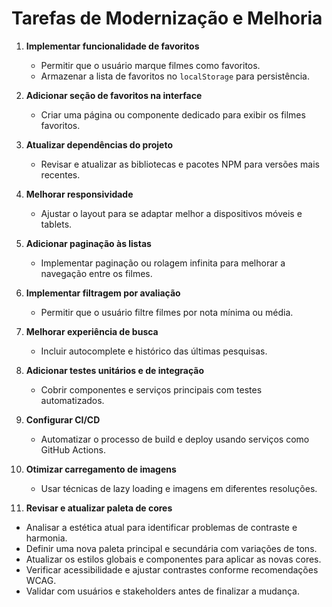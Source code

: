 # Tarefas de Modernização e Melhoria

1. **Implementar funcionalidade de favoritos**
   - Permitir que o usuário marque filmes como favoritos.
   - Armazenar a lista de favoritos no `localStorage` para persistência.

2. **Adicionar seção de favoritos na interface**
   - Criar uma página ou componente dedicado para exibir os filmes favoritos.

3. **Atualizar dependências do projeto**
   - Revisar e atualizar as bibliotecas e pacotes NPM para versões mais recentes.

4. **Melhorar responsividade**
   - Ajustar o layout para se adaptar melhor a dispositivos móveis e tablets.

5. **Adicionar paginação às listas**
   - Implementar paginação ou rolagem infinita para melhorar a navegação entre os filmes.

6. **Implementar filtragem por avaliação**
   - Permitir que o usuário filtre filmes por nota mínima ou média.

7. **Melhorar experiência de busca**
   - Incluir autocomplete e histórico das últimas pesquisas.

8. **Adicionar testes unitários e de integração**
   - Cobrir componentes e serviços principais com testes automatizados.

9. **Configurar CI/CD**
   - Automatizar o processo de build e deploy usando serviços como GitHub Actions.

10. **Otimizar carregamento de imagens**
    - Usar técnicas de lazy loading e imagens em diferentes resoluções.

11. **Revisar e atualizar paleta de cores**
   - Analisar a estética atual para identificar problemas de contraste e harmonia.
   - Definir uma nova paleta principal e secundária com variações de tons.
   - Atualizar os estilos globais e componentes para aplicar as novas cores.
   - Verificar acessibilidade e ajustar contrastes conforme recomendações WCAG.
   - Validar com usuários e stakeholders antes de finalizar a mudança.
